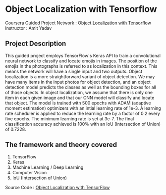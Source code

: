 # Object Localization with Tensorflow
Coursera Guided Project Network : [Object Localization with Tensorflow](https://www.coursera.org/projects/object-localization-tensorflow) </br> 
Instructor : Amit Yadav </br>
## Project Description </br>
This guided project employs TensorFlow's Keras API to train a convolutional neural network to classify and locate emojis in images. The position of the emojis in the photographs is referred to as localization in this context. This means the network will have a single input and two outputs. Object localization is a more straightforward variant of object detection. We may have many items in the input photos for object detection, and an object detection model predicts the classes as well as the bounding boxes for all of those objects. In object localization, we assume that there is only one item in each given image and that our CNN model will classify and locate that object. The model is trained with 500 epochs with ADAM (adaptive moment estimation) optimizers with an intial learning rate of 1e-3. A learning rate scheduler is applied to reduce the learning rate by a factor of 0.2 every five epochs. The minimum learning rate is set at 3e-7. The final classification accuracy achieved is 100% with an IoU (Intersection of Union) of 0.7228. </br>
## The framework and theory covered
1. TensorFlow
2. Keras
3. Machine Learning / Deep Learning
4. Computer Vision
5. IoU (Intersection of Union)

Source Code : [Object Localization with TensorFlow]()
